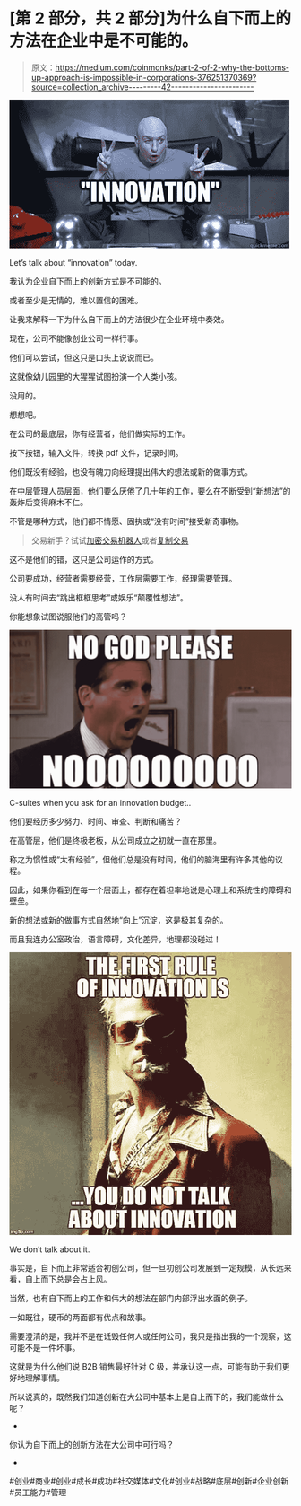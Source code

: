 # [第 2 部分，共 2 部分]为什么自下而上的方法在企业中是不可能的。

> 原文：<https://medium.com/coinmonks/part-2-of-2-why-the-bottoms-up-approach-is-impossible-in-corporations-376251370369?source=collection_archive---------42----------------------->

![](img/c1acf1f3b4b64b13c9c581954553e50d.png)

Let’s talk about “innovation” today.

我认为企业自下而上的创新方式是不可能的。

或者至少是无情的，难以置信的困难。

让我来解释一下为什么自下而上的方法很少在企业环境中奏效。

现在，公司不能像创业公司一样行事。

他们可以尝试，但这只是口头上说说而已。

这就像幼儿园里的大猩猩试图扮演一个人类小孩。

没用的。

想想吧。

在公司的最底层，你有经营者，他们做实际的工作。

按下按钮，输入文件，转换 pdf 文件，记录时间。

他们既没有经验，也没有魄力向经理提出伟大的想法或新的做事方式。

在中层管理人员层面，他们要么厌倦了几十年的工作，要么在不断受到“新想法”的轰炸后变得麻木不仁。

不管是哪种方式，他们都不情愿、固执或“没有时间”接受新奇事物。

> 交易新手？试试[加密交易机器人](/coinmonks/crypto-trading-bot-c2ffce8acb2a)或者[复制交易](/coinmonks/top-10-crypto-copy-trading-platforms-for-beginners-d0c37c7d698c)

这不是他们的错，这只是公司运作的方式。

公司要成功，经营者需要经营，工作层需要工作，经理需要管理。

没人有时间去“跳出框框思考”或娱乐“颠覆性想法”。

你能想象试图说服他们的高管吗？

![](img/8133a755a3f92eab6d2fadaa5fe46ed2.png)

C-suites when you ask for an innovation budget..

他们要经历多少努力、时间、审查、判断和痛苦？

在高管层，他们是终极老板，从公司成立之初就一直在那里。

称之为惯性或“太有经验”，但他们总是没有时间，他们的脑海里有许多其他的议程。

因此，如果你看到在每一个层面上，都存在着坦率地说是心理上和系统性的障碍和壁垒。

新的想法或新的做事方式自然地“向上”沉淀，这是极其复杂的。

而且我连办公室政治，语言障碍，文化差异，地理都没碰过！

![](img/35c18ee0447bec956606e10a5f062c44.png)

We don’t talk about it.

事实是，自下而上非常适合初创公司，但一旦初创公司发展到一定规模，从长远来看，自上而下总是会占上风。

当然，也有自下而上的工作和伟大的想法在部门内部浮出水面的例子。

一如既往，硬币的两面都有优点和故事。

需要澄清的是，我并不是在诋毁任何人或任何公司，我只是指出我的一个观察，这可能不是一件坏事。

这就是为什么他们说 B2B 销售最好针对 C 级，并承认这一点，可能有助于我们更好地理解事情。

所以说真的，既然我们知道创新在大公司中基本上是自上而下的，我们能做什么呢？

-

你认为自下而上的创新方法在大公司中可行吗？

-

#创业#商业#创业#成长#成功#社交媒体#文化#创业#战略#底层#创新#企业创新#员工能力#管理